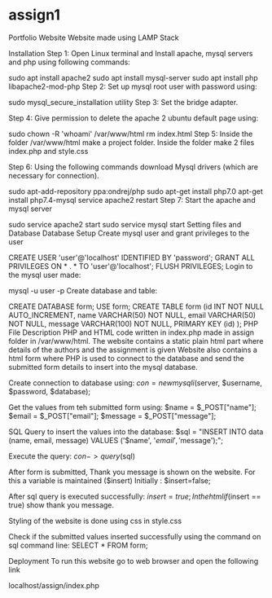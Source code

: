 # assign1
Portfolio Website
Website made using LAMP Stack

Installation
Step 1: Open Linux terminal and Install apache, mysql servers and php using following commands:

sudo apt install apache2
sudo apt install mysql-server
sudo apt install php libapache2-mod-php
Step 2: Set up mysql root user with password using:

sudo mysql_secure_installation utility 
Step 3: Set the bridge adapter.

Step 4: Give permission to delete the apache 2 ubuntu default page using:

sudo chown -R 'whoami' /var/www/html
rm index.html 
Step 5: Inside the folder /var/www/html make a project folder. Inside the folder make 2 files index.php and style.css

Step 6: Using the following commands download Mysql drivers (which are necessary for connection).

sudo apt-add-repository ppa:ondrej/php
sudo apt-get install php7.0
apt-get install php7.4-mysql
service apache2 restart
Step 7: Start the apache and mysql server

sudo service apache2 start 
sudo service mysql start
Setting files and Database
Database Setup
Create mysql user and grant privileges to the user

CREATE USER 'user'@'localhost' IDENTIFIED BY 'password';
GRANT ALL PRIVILEGES ON * . * TO 'user'@'localhost';
FLUSH PRIVILEGES; 
Login to the mysql user made:

mysql -u user -p 
Create database and table:

CREATE DATABASE form;
USE form;
CREATE TABLE form 
    (id INT NOT NULL AUTO_INCREMENT, 
    name VARCHAR(50) NOT NULL, 
    email VARCHAR(50) NOT NULL, 
    message VARCHAR(100) NOT NULL,
    PRIMARY KEY (id)
    );
PHP File Description
PHP and HTML code written in index.php made in assign folder in /var/www/html. The website contains a static plain html part where details of the authors and the assignment is given Website also contains a html form where PHP is used to connect to the database and send the submitted form details to insert into the mysql database.

Create connection to database using:
$con = new mysqli($server, $username, $password, $database);

Get the values from teh submitted form using:
$name = $_POST["name"];
$email = $_POST["email"];
$message = $_POST["message"];

SQL Query to insert the values into the database:
$sql = "INSERT INTO data (name, email, message) VALUES ('$name', '$email', '$message');";

Execute the query:
$con->query($sql)

After form is submitted, Thank you message is shown on the website.
For this a variable is maintained ($insert) Initially : $insert=false;

After sql query is executed successfully: $insert=true;
In the html if($insert == true) show thank you message.

Styling of the website is done using css in style.css

Check if the submitted values inserted successfully using the command on sql command line: SELECT * FROM form;

Deployment
To run this website go to web browser and open the following link

  localhost/assign/index.php
